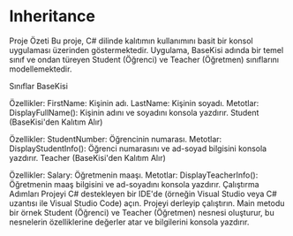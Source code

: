 # Inheritance
Proje Özeti
Bu proje, C# dilinde kalıtımın kullanımını basit bir konsol uygulaması üzerinden göstermektedir. Uygulama, BaseKisi adında bir temel sınıf ve ondan türeyen Student (Öğrenci) ve Teacher (Öğretmen) sınıflarını modellemektedir.

Sınıflar
BaseKisi

Özellikler:
FirstName: Kişinin adı.
LastName: Kişinin soyadı.
Metotlar:
DisplayFullName(): Kişinin adını ve soyadını konsola yazdırır.
Student (BaseKisi'den Kalıtım Alır)

Özellikler:
StudentNumber: Öğrencinin numarası.
Metotlar:
DisplayStudentInfo(): Öğrenci numarasını ve ad-soyad bilgisini konsola yazdırır.
Teacher (BaseKisi'den Kalıtım Alır)

Özellikler:
Salary: Öğretmenin maaşı.
Metotlar:
DisplayTeacherInfo(): Öğretmenin maaş bilgisini ve ad-soyadını konsola yazdırır.
Çalıştırma Adımları
Projeyi C# destekleyen bir IDE'de (örneğin Visual Studio veya C# uzantısı ile Visual Studio Code) açın.
Projeyi derleyip çalıştırın.
Main metodu bir örnek Student (Öğrenci) ve Teacher (Öğretmen) nesnesi oluşturur, bu nesnelerin özelliklerine değerler atar ve bilgilerini konsola yazdırır.
